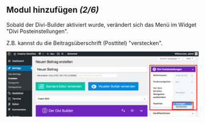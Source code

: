 ## Modul hinzufügen *(2/6)*

Sobald der Divi-Builder aktiviert wurde, verändert sich das Menü im Widget "Divi Posteinstellungen".

Z.B. kannst du die Beitragsüberschrift (Posttitel) "verstecken".

![image](./assets/insert_module_hide_title.jpg)
